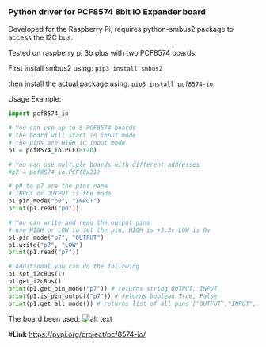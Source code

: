 ### **Python driver for PCF8574 8bit IO Expander board**
Developed for the Raspberry Pi, requires python-smbus2 package to access the I2C bus.

Tested on raspberry pi 3b plus with two PCF8574 boards.


First install smbus2 using:
`pip3 install smbus2` 

then install the actual package using:
`pip3 install pcf8574-io`


Usage Example:
```python
import pcf8574_io

# You can use up to 8 PCF8574 boards
# the board will start in input mode
# the pins are HIGH in input mode
p1 = pcf8574_io.PCF(0x20)

# You can use multiple boards with different addresses
#p2 = pcf8574_io.PCF(0x21)

# p0 to p7 are the pins name
# INPUT or OUTPUT is the mode
p1.pin_mode("p0", "INPUT")
print(p1.read("p0"))

# You can write and read the output pins
# use HIGH or LOW to set the pin, HIGH is +3.3v LOW is 0v
p1.pin_mode("p7", "OUTPUT")
p1.write("p7", "LOW")
print(p1.read("p7"))

# Additional you can do the following
p1.set_i2cBus(1)
p1.get_i2cBus()
print(p1.get_pin_mode("p7")) # returns string OUTPUT, INPUT
print(p1.is_pin_output("p7")) # returns boolean True, False
print(p1.get_all_mode()) # returns list of all pins ["OUTPUT","INPUT",...etc]

```

The board been used:
![alt text](https://image.made-in-china.com/2f0j00CbvRKwBGGecA/Pcf8574-Io-Expansion-Board-I-O-Expander-I2c-Bus-Evaluation-Development-Module.jpg)

#**Link**
https://pypi.org/project/pcf8574-io/



